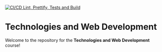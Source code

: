 [![CI/CD Lint, Prettify, Tests and Build](https://github.com/TDW-2025/felix-scherer/actions/workflows/lint-prettier-jest.yml/badge.svg)](https://github.com/TDW-2025/felix-scherer/actions/workflows/lint-prettier-jest.yml)

# Technologies and Web Development

Welcome to the repository for the **Technologies and Web Development** course!
